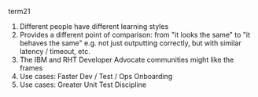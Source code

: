 term21


1. Different people have different learning styles
2. Provides a different point of comparison: from "it looks the same" to "it behaves the same" e.g. not just outputting correctly, but with similar latency / timeout, etc.
3. The IBM and RHT Developer Advocate communities might like the frames
4. Use cases: Faster Dev / Test / Ops Onboarding
5. Use cases: Greater Unit Test Discipline


